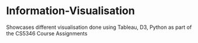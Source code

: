 # Information-Visualisation
Showcases different visualisation done using Tableau, D3, Python as part of the CS5346 Course Assignments
